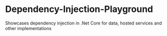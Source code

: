 # Dependency-Injection-Playground
Showcases dependency injection in .Net Core for data, hosted services and other implementations
